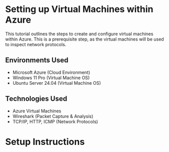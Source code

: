 # Setting up Virtual Machines within Azure

This tutorial outlines the steps to create and configure virtual machines within Azure. This is a prerequisite step, as the virtual machines will be used to inspect network protocols.

## Environments Used
- Microsoft Azure (Cloud Environment)
- Windows 11 Pro (Virtual Machine OS)
- Ubuntu Server 24.04 (Virtual Machine OS)

## Technologies Used
- Azure Virtual Machines
- Wireshark (Packet Capture & Analysis)
- TCP/IP, HTTP, ICMP (Network Protocols)

# Setup Instructions

### 
